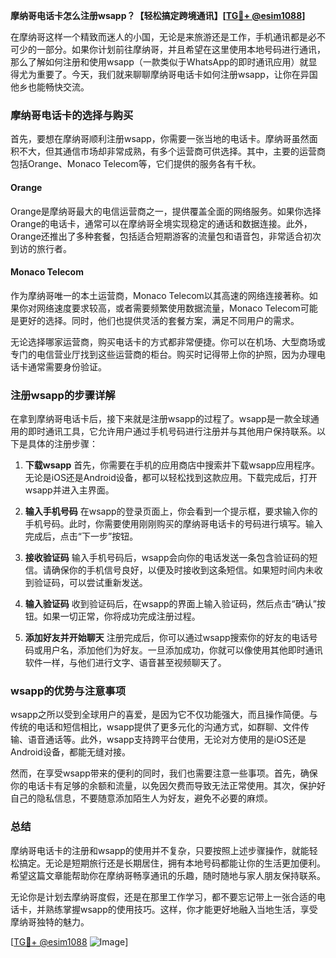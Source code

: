 **摩纳哥电话卡怎么注册wsapp？【轻松搞定跨境通讯】[[TG💪+ @esim1088](https://t.me/s/esim1088)]**

在摩纳哥这样一个精致而迷人的小国，无论是来旅游还是工作，手机通讯都是必不可少的一部分。如果你计划前往摩纳哥，并且希望在这里使用本地号码进行通讯，那么了解如何注册和使用wsapp（一款类似于WhatsApp的即时通讯应用）就显得尤为重要了。今天，我们就来聊聊摩纳哥电话卡如何注册wsapp，让你在异国他乡也能畅快交流。

### 摩纳哥电话卡的选择与购买

首先，要想在摩纳哥顺利注册wsapp，你需要一张当地的电话卡。摩纳哥虽然面积不大，但其通信市场却非常成熟，有多个运营商可供选择。其中，主要的运营商包括Orange、Monaco Telecom等，它们提供的服务各有千秋。

#### Orange
Orange是摩纳哥最大的电信运营商之一，提供覆盖全面的网络服务。如果你选择Orange的电话卡，通常可以在摩纳哥全境实现稳定的通话和数据连接。此外，Orange还推出了多种套餐，包括适合短期游客的流量包和语音包，非常适合初次到访的旅行者。

#### Monaco Telecom
作为摩纳哥唯一的本土运营商，Monaco Telecom以其高速的网络连接著称。如果你对网络速度要求较高，或者需要频繁使用数据流量，Monaco Telecom可能是更好的选择。同时，他们也提供灵活的套餐方案，满足不同用户的需求。

无论选择哪家运营商，购买电话卡的方式都非常便捷。你可以在机场、大型商场或专门的电信营业厅找到这些运营商的柜台。购买时记得带上你的护照，因为办理电话卡通常需要身份验证。

### 注册wsapp的步骤详解

在拿到摩纳哥电话卡后，接下来就是注册wsapp的过程了。wsapp是一款全球通用的即时通讯工具，它允许用户通过手机号码进行注册并与其他用户保持联系。以下是具体的注册步骤：

1. **下载wsapp**
   首先，你需要在手机的应用商店中搜索并下载wsapp应用程序。无论是iOS还是Android设备，都可以轻松找到这款应用。下载完成后，打开wsapp并进入主界面。

2. **输入手机号码**
   在wsapp的登录页面上，你会看到一个提示框，要求输入你的手机号码。此时，你需要使用刚刚购买的摩纳哥电话卡的号码进行填写。输入完成后，点击“下一步”按钮。

3. **接收验证码**
   输入手机号码后，wsapp会向你的电话发送一条包含验证码的短信。请确保你的手机信号良好，以便及时接收到这条短信。如果短时间内未收到验证码，可以尝试重新发送。

4. **输入验证码**
   收到验证码后，在wsapp的界面上输入验证码，然后点击“确认”按钮。如果一切正常，你将成功完成注册过程。

5. **添加好友并开始聊天**
   注册完成后，你可以通过wsapp搜索你的好友的电话号码或用户名，添加他们为好友。一旦添加成功，你就可以像使用其他即时通讯软件一样，与他们进行文字、语音甚至视频聊天了。

### wsapp的优势与注意事项

wsapp之所以受到全球用户的喜爱，是因为它不仅功能强大，而且操作简便。与传统的电话和短信相比，wsapp提供了更多元化的沟通方式，如群聊、文件传输、语音通话等。此外，wsapp支持跨平台使用，无论对方使用的是iOS还是Android设备，都能无缝对接。

然而，在享受wsapp带来的便利的同时，我们也需要注意一些事项。首先，确保你的电话卡有足够的余额和流量，以免因欠费而导致无法正常使用。其次，保护好自己的隐私信息，不要随意添加陌生人为好友，避免不必要的麻烦。

### 总结

摩纳哥电话卡的注册和wsapp的使用并不复杂，只要按照上述步骤操作，就能轻松搞定。无论是短期旅行还是长期居住，拥有本地号码都能让你的生活更加便利。希望这篇文章能帮助你在摩纳哥畅享通讯的乐趣，随时随地与家人朋友保持联系。

无论你是计划去摩纳哥度假，还是在那里工作学习，都不要忘记带上一张合适的电话卡，并熟练掌握wsapp的使用技巧。这样，你才能更好地融入当地生活，享受摩纳哥独特的魅力。

[[TG💪+ @esim1088](https://t.me/s/esim1088) ![Image](https://i.postimg.cc/4NQfJmqS/Snipaste-2025-05-13-00-14-12.png)]